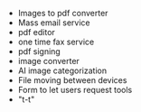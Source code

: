 - Images to pdf converter
- Mass email service
- pdf editor
- one time fax service
- pdf signing
- image converter
- AI image categorization
- File moving between devices
- Form to let users request tools
- "t-t"
